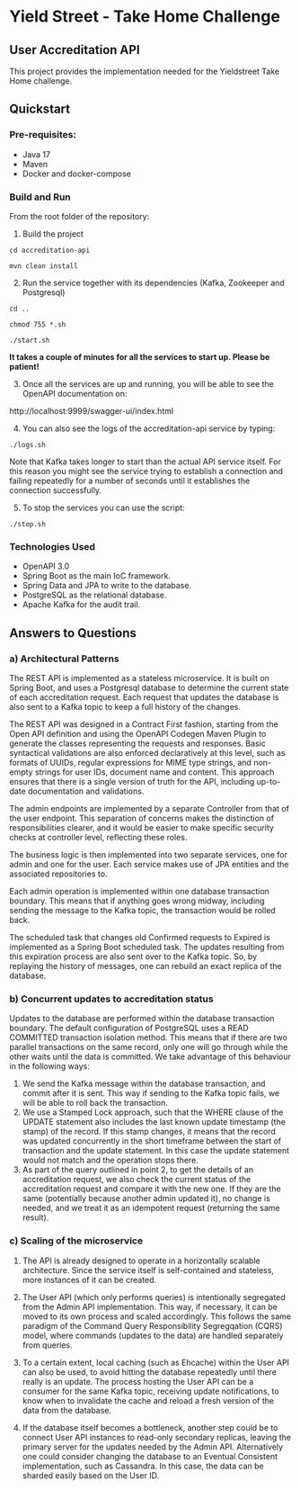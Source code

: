 # Yield Street - Take Home Challenge

## User Accreditation API

This project provides the implementation needed for the Yieldstreet Take Home challenge.

## Quickstart

### Pre-requisites:

- Java 17
- Maven
- Docker and docker-compose

### Build and Run

From the root folder of the repository:

1. Build the project

`cd accreditation-api`

`mvn clean install`

2. Run the service together with its dependencies (Kafka, Zookeeper and Postgresql)

`cd ..`

`chmod 755 *.sh`

`./start.sh`

**It takes a couple of minutes for all the services to start up. Please be patient!**

3. Once all the services are up and running, you will be able to see the OpenAPI documentation on:

http://localhost:9999/swagger-ui/index.html

4. You can also see the logs of the accreditation-api service by typing:

`./logs.sh`

Note that Kafka takes longer to start than the actual API service itself. For this reason you might see the service trying
to establish a connection and failing repeatedly for a number of seconds until it establishes the connection successfully.

5. To stop the services you can use the script:

`./stop.sh`

### Technologies Used

- OpenAPI 3.0
- Spring Boot as the main IoC framework.
- Spring Data and JPA to write to the database.
- PostgreSQL as the relational database.
- Apache Kafka for the audit trail.

## Answers to Questions

### a) Architectural Patterns

The REST API is implemented as a stateless microservice. It is built on Spring Boot, and uses a Postgresql database to
determine the current state
of each accreditation request. Each request that updates the database is also sent to a Kafka topic to keep a full
history of the changes.

The REST API was designed in a Contract First fashion, starting from the Open API definition and using the OpenAPI
Codegen Maven Plugin to
generate the classes representing the requests and responses. Basic syntactical validations are also enforced
declaratively at this level,
such as formats of UUIDs, regular expressions for MIME type strings, and non-empty strings for user IDs, document name
and content.
This approach ensures that there is a single version of truth for the API, including up-to-date documentation and
validations.

The admin endpoints are implemented by a separate Controller from that of the user endpoint. This separation of concerns
makes the distinction of
responsibilities clearer, and it would be easier to make specific security checks at controller level, reflecting these
roles.

The business logic is then implemented into two separate services, one for admin and one for the user. Each service
makes use
of JPA entities and the associated repositories to.

Each admin operation is implemented within one database transaction boundary. This means that if anything goes wrong
midway, including sending the message to the Kafka topic, the transaction would be rolled back.

The scheduled task that changes old Confirmed requests to Expired is implemented as a Spring Boot scheduled task. The
updates resulting from this
expiration process are also sent over to the Kafka topic. So, by replaying the history of messages, one can rebuild an
exact replica of the database.

### b) Concurrent updates to accreditation status

Updates to the database are performed within the database transaction boundary. The default configuration of PostgreSQL
uses a READ COMMITTED transaction isolation method. This means that if there are two parallel transactions on the same
record, only one will go through while the other waits until the data is committed. We take advantage of this behaviour
in the following ways:

1. We send the Kafka message within the database transaction, and commit after it is sent. This way if sending to the
   Kafka topic fails, we will be able to roll back the transaction.
2. We use a Stamped Lock approach, such that the WHERE clause of the UPDATE statement also includes the last known
   update timestamp (the stamp) of the record.
   If this stamp changes, it means that the record was updated concurrently in the short timeframe between the start of
   transaction and the update statement. In this case the update statement would not match and the operation stops
   there.
3. As part of the query outlined in point 2, to get the details of an accreditation request, we also check the current
   status of the accreditation request and compare it with the new one. If they are the same (potentially because
   another admin updated it), no change is needed, and we treat it as an idempotent request (returning the same result).

### c) Scaling of the microservice

1. The API is already designed to operate in a horizontally scalable architecture. Since the service itself is
   self-contained and stateless, more instances of it can be created.

2. The User API (which only performs queries) is intentionally segregated from the Admin API implementation. This way,
   if necessary, it can be moved to its own process and scaled accordingly. This follows the same paradigm of the
   Command Query Responsibility Segregqation (CQRS) model, where commands (updates to the data) are handled separately
   from queries.

3. To a certain extent, local caching (such as Ehcache) within the User API can also be used, to avoid hitting the
   database repeatedly until there really is an update. The process hosting the User API can be a consumer for the same
   Kafka topic,
   receiving update notifications, to know when to invalidate the cache and reload a fresh version of the data from the
   database.

4. If the database itself becomes a bottleneck, another step could be to connect User API instances to read-only
   secondary replicas, leaving the primary server for the updates needed by the Admin API. Alternatively one could
   consider changing the database to an Eventual Consistent implementation, such as Cassandra. In this case, the data
   can be sharded easily based on the User ID. 




